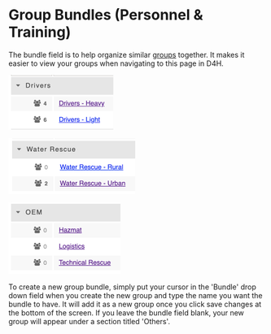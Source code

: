 # Group Bundles \(Personnel & Training\)

The bundle field is to help organize similar [groups](../../personnel-and-training/groups/) together. It makes it easier to view your groups when navigating to this page in D4H. 

![](../../.gitbook/assets/drivers-bundle.png)

![](../../.gitbook/assets/water-rescue-bundle.png)

![](../../.gitbook/assets/oem-bundle.png)

To create a new group bundle, simply put your cursor in the 'Bundle' drop down field when you create the new group and type the name you want the bundle to have. It will add it as a new group once you click save changes at the bottom of the screen. If you leave the bundle field blank, your new group will appear under a section titled 'Others'.

